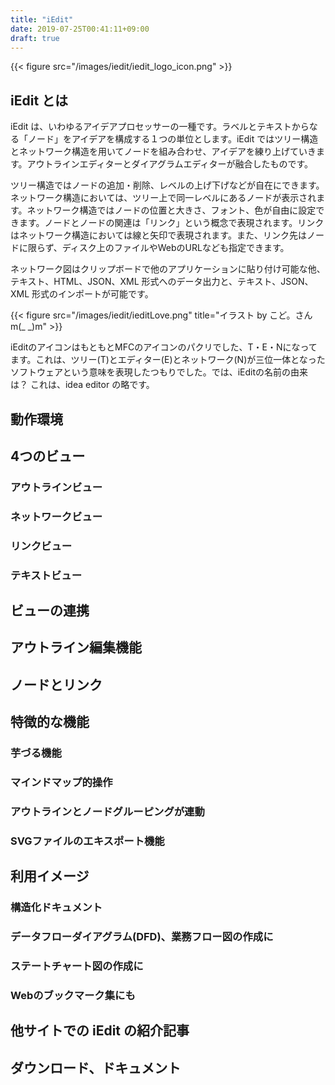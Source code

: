 ```yaml
---
title: "iEdit"
date: 2019-07-25T00:41:11+09:00
draft: true
---
```


{{< figure src="/images/iedit/iedit_logo_icon.png" >}}

## iEdit とは

iEdit は、いわゆるアイデアプロセッサーの一種です。ラベルとテキストからなる「ノード」をアイデアを構成する１つの単位とします。iEdit ではツリー構造とネットワーク構造を用いてノードを組み合わせ、アイデアを練り上げていきます。アウトラインエディターとダイアグラムエディターが融合したものです。

ツリー構造ではノードの追加・削除、レベルの上げ下げなどが自在にできます。ネットワーク構造においては、ツリー上で同一レベルにあるノードが表示されます。ネットワーク構造ではノードの位置と大きさ、フォント、色が自由に設定できます。ノードとノードの関連は「リンク」という概念で表現されます。リンクはネットワーク構造においては線と矢印で表現されます。また、リンク先はノードに限らず、ディスク上のファイルやWebのURLなども指定できます。

ネットワーク図はクリップボードで他のアプリケーションに貼り付け可能な他、テキスト、HTML、JSON、XML 形式へのデータ出力と、テキスト、JSON、XML 形式のインポートが可能です。

{{< figure src="/images/iedit/ieditLove.png" title="イラスト by こど。さん m(_ _)m" >}}

iEditのアイコンはもともとMFCのアイコンのパクリでした、T・E・Nになってます。これは、ツリー(T)とエディター(E)とネットワーク(N)が三位一体となったソフトウェアという意味を表現したつもりでした。では、iEditの名前の由来は？ これは、idea editor の略です。

## 動作環境

## 4つのビュー

### アウトラインビュー

### ネットワークビュー

### リンクビュー

### テキストビュー

## ビューの連携

## アウトライン編集機能

## ノードとリンク

## 特徴的な機能

### 芋づる機能

### マインドマップ的操作

### アウトラインとノードグルーピングが連動


### SVGファイルのエキスポート機能

## 利用イメージ

### 構造化ドキュメント

### データフローダイアグラム(DFD)、業務フロー図の作成に


### ステートチャート図の作成に

### Webのブックマーク集にも

## 他サイトでの iEdit の紹介記事

## ダウンロード、ドキュメント

